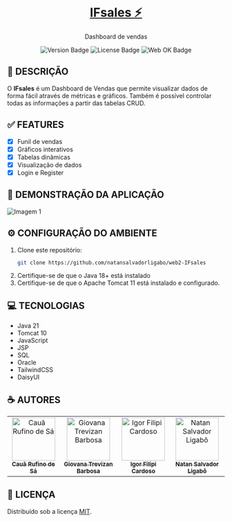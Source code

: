 <h1 align="center">
    <a href="#">IFsales ⚡</a>
</h1>
<div align="center">
   <p>Dashboard de vendas</p>
   
   ![Version Badge](https://img.shields.io/badge/version-1.0-blue)
   ![License Badge](https://img.shields.io/badge/license-MIT-blue)
   ![Web OK Badge](https://img.shields.io/badge/web-OK-brightgreen)
</div>

## 🚀 DESCRIÇÃO

O **IFsales** é um Dashboard de Vendas que permite visualizar dados de forma fácil através de métricas e gráficos. Também é possível controlar todas as informações a partir das tabelas CRUD.

## ✅ FEATURES

- [x] Funil de vendas
- [x] Gráficos interativos
- [x] Tabelas dinâmicas
- [x] Visualização de dados
- [x] Login e Register

## 🎦 DEMONSTRAÇÃO DA APLICAÇÃO
![Imagem 1](https://i.imgur.com/)

## ⚙️ CONFIGURAÇÃO DO AMBIENTE

1. Clone este repositório:
   ```bash
   git clone https://github.com/natansalvadorligabo/web2-IFsales
   ```
2. Certifique-se de que o Java 18+ está instalado
3. Certifique-se de que o Apache Tomcat 11 está instalado e configurado.

## 💻 TECNOLOGIAS

- Java 21
- Tomcat 10
- JavaScript
- JSP
- SQL
- Oracle
- TailwindCSS
- DaisyUI

## ☕ AUTORES

<div align="center">
  <table>
    <tr>
      <td align="center">
        <a href="https://github.com/CauaDeSa">
          <img src="https://avatars.githubusercontent.com/u/127906505?v=4" width="100px;" alt="Cauã Rufino de Sá"/>
          <br />
          <sub><b>Cauã Rufino de Sá</b></sub>
        </a>
      </td>
      <td align="center">
        <a href="https://github.com/giovanatrevizanbarbosa">
          <img src="https://avatars.githubusercontent.com/u/64981353?v=4" width="100px;" alt="Giovana Trevizan Barbosa"/>
          <br />
          <sub><b>Giovana Trevizan Barbosa</b></sub>
        </a>
      </td>
      <td align="center">
        <a href="https://github.com/IgorFilipiCardoso">
          <img src="https://avatars.githubusercontent.com/u/66184416?v=4" width="100px;" alt="Igor Filipi Cardoso"/>
          <br />
          <sub><b>Igor Filipi Cardoso</b></sub>
        </a>
      </td>
      <td align="center">
        <a href="https://github.com/natansalvadorligabo">
          <img src="https://avatars.githubusercontent.com/u/121053250?v=4" width="100px;" alt="Natan Salvador Ligabô"/>
          <br />
          <sub><b>Natan Salvador Ligabô</b></sub>
        </a>
      </td>
    </tr>
  </table>
</div>

## 🔑 LICENÇA

Distribuído sob a licença [MIT](https://github.com/natansalvadorligabo/web2-ifsales?tab=MIT-1-ov-file).
